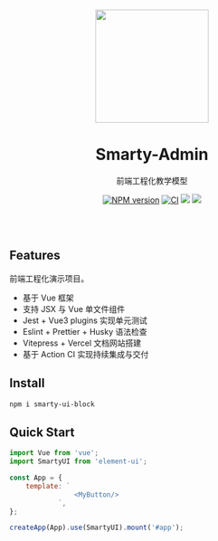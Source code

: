 <br>

<p align="center">
<img src="https://github.com/smarty-team/smarty-admin/blob/main/assets/logo.jpeg" style="width:200px;" />
</p>

<h1 align="center">Smarty-Admin</h1>

<p align="center">
前端工程化教学模型
</p>

<p align="center">
    <a href="https://www.npmjs.com/package/smarty-ui-block"><img src="https://img.shields.io/npm/v/smarty-ui-block?color=c95f8b&amp;label=NPM" alt="NPM version"></a>
    <a href="https://github.com/coveyz/smarty-ui/actions/workflows/main.yml"><img src="https://github.com/coveyz/smarty-ui/actions/workflows/main.yml/badge.svg?branch=main" alt="CI" style="max-width: 100%;"></a>
      <img src="https://img.shields.io/github/license/coveyz/smarty-ui">
    <img src='https://codecov.io/gh/coveyz/smarty-ui/branch/main/graph/badge.svg?token=RUWIZDNLL0' />
</p>

<br>
<br>

## Features

前端工程化演示项目。

- 基于 Vue 框架
- 支持 JSX 与 Vue 单文件组件
- Jest + Vue3 plugins 实现单元测试
- Eslint + Prettier + Husky 语法检查
- Vitepress + Vercel 文档网站搭建
- 基于 Action CI 实现持续集成与交付

## Install

```bash
npm i smarty-ui-block
```

## Quick Start

```js
import Vue from 'vue';
import SmartyUI from 'element-ui';

const App = {
	template: `
                <MyButton/>
            `,
};

createApp(App).use(SmartyUI).mount('#app');
```
